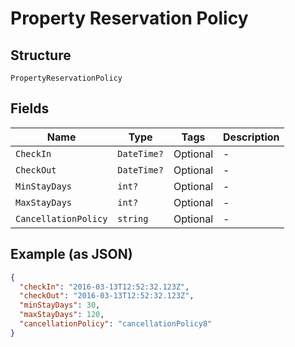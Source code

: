 
# Property Reservation Policy

## Structure

`PropertyReservationPolicy`

## Fields

| Name | Type | Tags | Description |
|  --- | --- | --- | --- |
| `CheckIn` | `DateTime?` | Optional | - |
| `CheckOut` | `DateTime?` | Optional | - |
| `MinStayDays` | `int?` | Optional | - |
| `MaxStayDays` | `int?` | Optional | - |
| `CancellationPolicy` | `string` | Optional | - |

## Example (as JSON)

```json
{
  "checkIn": "2016-03-13T12:52:32.123Z",
  "checkOut": "2016-03-13T12:52:32.123Z",
  "minStayDays": 30,
  "maxStayDays": 120,
  "cancellationPolicy": "cancellationPolicy8"
}
```

